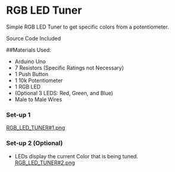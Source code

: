 # RGB LED Tuner
Simple RGB LED Tuner to get specific colors from a potentiometer.

Source Code Included

##Materials Used:
* Arduino Uno
* 7 Resistors (Specific Ratings not Necessary)
* 1 Push Button
* 1 10k Potentiometer
* 1 RGB LED
* (Optional 3 LEDS: Red, Green, and Blue)
* Male to Male Wires

### Set-up 1
[RGB_LED_TUNER#1.png](../main/README_Images/RGB_LED_TUNER#1.png)

### Set-up 2 (Optional)
* LEDs display the current Color that is being tuned.
[RGB_LED_TUNER#2.png](../main/README_Images/RGB_LED_TUNER#2.png)